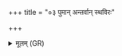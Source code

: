+++
title = "०३ पुमान् अन्तर्वान् स्थविरः"

+++
<details><summary>मूलम् (GR)</summary>

पुमान् अन्तर्वान् स्थविरः पयस्वान् +++(Bhatt. antarvāṃ)+++  
वसोः कबन्धम् ऋषभो बिभर्ति ।  
तम् इन्द्राय पथिभिर् देवयानैर्  
हुतम् अग्निर् वहतु जातवेदाः ॥
</details>